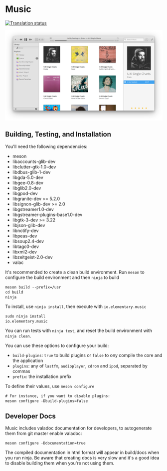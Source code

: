 # Music
[![Translation status](https://l10n.elementary.io/widgets/music/-/svg-badge.svg)](https://l10n.elementary.io/projects/music/?utm_source=widget)

![Screenshot](data/screenshot.png?raw=true)

## Building, Testing, and Installation

You'll need the following dependencies:
* meson
* libaccounts-glib-dev
* libclutter-gtk-1.0-dev
* libdbus-glib-1-dev
* libgda-5.0-dev
* libgee-0.8-dev
* libglib2.0-dev
* libgpod-dev
* libgranite-dev >= 5.2.0
* libsignon-glib-dev >= 2.0
* libgstreamer1.0-dev
* libgstreamer-plugins-base1.0-dev
* libgtk-3-dev >= 3.22
* libjson-glib-dev
* libnotify-dev
* libpeas-dev
* libsoup2.4-dev
* libtagc0-dev
* libxml2-dev
* libzeitgeist-2.0-dev
* valac

It's recommended to create a clean build environment. Run `meson` to configure the build environment and then `ninja` to build

    meson build --prefix=/usr
    cd build
    ninja

To install, use `ninja install`, then execute with `io.elementary.music`

    sudo ninja install
    io.elementary.music

You can run tests with `ninja test`, and reset the build environment with `ninja clean`.

You can use these options to configure your build:
* `build-plugins`: `true` to build plugins or `false` to ony compile the core and the application
* `plugins`: any of `lastfm`, `audioplayer`, `cdrom` and `ipod`, separated by commas
* `prefix`: the installation prefix

To define their values, use `meson configure`

    # For instance, if you want to disable plugins:
    meson configure -Dbuild-plugins=false

## Developer Docs

Music includes valadoc documentation for developers, to autogenerate them from git master enable valadoc:

    meson configure -Ddocumentation=true

The compiled documentation in html format will appear in build/docs when you run ninja. Be aware that creating docs is very slow and it's a good idea to disable building them when you're not using them.

